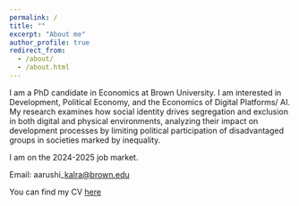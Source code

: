 ```yaml
---
permalink: /
title: ""
excerpt: "About me"
author_profile: true
redirect_from: 
  - /about/
  - /about.html
---
```


I am a PhD candidate in Economics at Brown University. I am interested in Development, Political Economy, and the Economics of Digital Platforms/ AI. My research examines how social identity drives segregation and exclusion in both digital and physical environments, analyzing their impact on development processes by limiting political participation of disadvantaged groups in societies marked by inequality.

I am on the 2024-2025 job market.

Email: aarushi\_kalra@brown.edu

 You can find my CV [here](./_pages/Job_Market_CV___Kalra.pdf)
